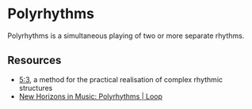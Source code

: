 # Polyrhythms

Polyrhythms is a simultaneous playing of two or more separate rhythms.

## Resources

- [5:3](http://fiveoverthree.com/), a method for the practical realisation of complex rhythmic structures
- [New Horizons in Music: Polyrhythms | Loop](https://www.youtube.com/watch?v=JiNKlhspdKg)
